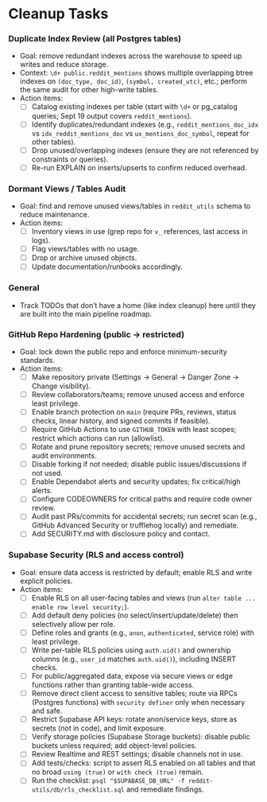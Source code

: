 # Cleanup Tasks

### Duplicate Index Review (all Postgres tables)

- Goal: remove redundant indexes across the warehouse to speed up writes and reduce storage.
- Context: `\d+ public.reddit_mentions` shows multiple overlapping btree indexes on `(doc_type, doc_id)`, `(symbol, created_utc)`, etc.; perform the same audit for other high-write tables.
- Action items:
  - [ ] Catalog existing indexes per table (start with `\d+` or pg_catalog queries; Sept 19 output covers `reddit_mentions`).
  - [ ] Identify duplicates/redundant indexes (e.g., `reddit_mentions_doc_idx` vs `idx_reddit_mentions_doc` vs `ux_mentions_doc_symbol`, repeat for other tables).
  - [ ] Drop unused/overlapping indexes (ensure they are not referenced by constraints or queries).
  - [ ] Re-run EXPLAIN on inserts/upserts to confirm reduced overhead.

### Dormant Views / Tables Audit

- Goal: find and remove unused views/tables in `reddit_utils` schema to reduce maintenance.
- Action items:
  - [ ] Inventory views in use (grep repo for `v_` references, last access in logs).
  - [ ] Flag views/tables with no usage.
  - [ ] Drop or archive unused objects.
  - [ ] Update documentation/runbooks accordingly.

### General

- Track TODOs that don’t have a home (like index cleanup) here until they are built into the main pipeline roadmap.

### GitHub Repo Hardening (public → restricted)

- Goal: lock down the public repo and enforce minimum-security standards.
- Action items:
  - [ ] Make repository private (Settings → General → Danger Zone → Change visibility).
  - [ ] Review collaborators/teams; remove unused access and enforce least privilege.
  - [ ] Enable branch protection on `main` (require PRs, reviews, status checks, linear history, and signed commits if feasible).
  - [ ] Require GitHub Actions to use `GITHUB_TOKEN` with least scopes; restrict which actions can run (allowlist).
  - [ ] Rotate and prune repository secrets; remove unused secrets and audit environments.
  - [ ] Disable forking if not needed; disable public issues/discussions if not used.
  - [ ] Enable Dependabot alerts and security updates; fix critical/high alerts.
  - [ ] Configure CODEOWNERS for critical paths and require code owner review.
  - [ ] Audit past PRs/commits for accidental secrets; run secret scan (e.g., GitHub Advanced Security or trufflehog locally) and remediate.
  - [ ] Add SECURITY.md with disclosure policy and contact.

### Supabase Security (RLS and access control)

- Goal: ensure data access is restricted by default; enable RLS and write explicit policies.
- Action items:
  - [ ] Enable RLS on all user-facing tables and views (run `alter table ... enable row level security;`).
  - [ ] Add default deny policies (no select/insert/update/delete) then selectively allow per role.
  - [ ] Define roles and grants (e.g., `anon`, `authenticated`, service role) with least privilege.
  - [ ] Write per-table RLS policies using `auth.uid()` and ownership columns (e.g., `user_id` matches `auth.uid()`), including INSERT checks.
  - [ ] For public/aggregated data, expose via secure views or edge functions rather than granting table-wide access.
  - [ ] Remove direct client access to sensitive tables; route via RPCs (Postgres functions) with `security definer` only when necessary and safe.
  - [ ] Restrict Supabase API keys: rotate anon/service keys, store as secrets (not in code), and limit exposure.
  - [ ] Verify storage policies (Supabase Storage buckets): disable public buckets unless required; add object-level policies.
  - [ ] Review Realtime and REST settings; disable channels not in use.
  - [ ] Add tests/checks: script to assert RLS enabled on all tables and that no broad `using (true)` or `with check (true)` remain.
  - [ ] Run the checklist: `psql "$SUPABASE_DB_URL" -f reddit-utils/db/rls_checklist.sql` and remediate findings.
